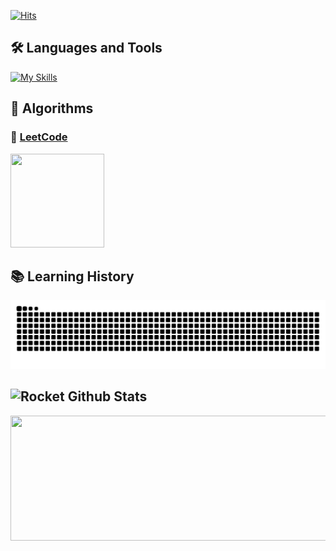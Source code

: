 <!--
![header](https://capsule-render.vercel.app/api?type=slice&color=auto&height=200&section=header&text=Welcome%20to&desc=Venh%20GitHub!&fontSize=60&rotate=14&fontAlignY=25&fontAlign=75&descAlignY=43&descAlign=80&&animation=twinkling)
-->

[![Hits](https://hits.seeyoufarm.com/api/count/incr/badge.svg?url=https%3A%2F%2Fgithub.com%2Fconf312&count_bg=%2379C83D&title_bg=%23555555&icon=&icon_color=%23E7E7E7&title=Visited&edge_flat=true)](https://hits.seeyoufarm.com)

## 🛠 Languages and Tools
[![My Skills](https://skillicons.dev/icons?i=java,spring,js,html,mysql,redis,docker,jenkins,git)](https://skillicons.dev)

## 🌱 Algorithms
### 🌈 [LeetCode](https://leetcode.com/u/gpfm312/)
<img src="https://github.com/user-attachments/assets/175ca286-9f28-4e04-8f23-3ff33ee5ab6c"  width="150" height="150"/>

<!--
[![Solved.ac
프로필](http://mazassumnida.wtf/api/v2/generate_badge?boj=conf312)](https://solved.ac/conf312)&nbsp;&nbsp;&nbsp;&nbsp; 
-->

## 📚 Learning History
<img src="https://github.com/venh312/venh312/blob/output/github-contribution-grid-snake.svg"/>

## <img src="https://raw.githubusercontent.com/Tarikul-Islam-Anik/Animated-Fluent-Emojis/master/Emojis/Travel%20and%20places/Rocket.png" alt="Rocket" width="30" height="30" /> Github Stats 
<!--
<p align="center">
  <img width="800" height="220" src="https://streak-stats.demolab.com?user=venh312&theme=highcontrast&hide_border=true&border_radius=5&card_width=800">
</p>
-->
<p>
  <img width="600" height="200" src="https://github-readme-stats.vercel.app/api?username=venh312&show_icons=true&theme=vision-friendly-dark">
</p>

<!--
- 🔭 I’m currently working on ...
- 🌱 I’m currently learning ...
- 👯 I’m looking to collaborate on ...
- 🤔 I’m looking for help with ...
- 💬 Ask me about ...
- 📫 How to reach me: ...
- 😄 Pronouns: ...
- ⚡ Fun fact: ...
-->
